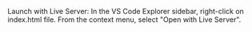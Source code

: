 Launch with Live Server:
In the VS Code Explorer sidebar, right-click on index.html file. From the context menu, select "Open with Live Server".